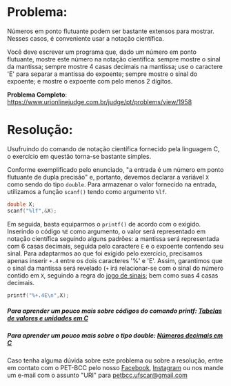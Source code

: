 # Problema:
Números em ponto flutuante podem ser bastante extensos para mostrar. Nesses casos, é conveniente usar a notação científica.

Você deve escrever um programa que, dado um número em ponto flutuante, mostre este número na notação científica: sempre mostre o sinal da mantissa; sempre mostre 4 casas decimais na mantissa; use o caractere 'E' para separar a mantissa do expoente; sempre mostre o sinal do expoente; e mostre o expoente com pelo menos 2 dígitos.

**Problema Completo**: https://www.urionlinejudge.com.br/judge/pt/problems/view/1958


# Resolução:
Usufruindo do comando de notação científica fornecido pela linguagem C, o exercício em questão torna-se bastante simples.  

Conforme exemplificado pelo enunciado, "a entrada é um número em ponto flutuante de dupla precisão" e, portanto, devemos declarar a variável `X` como sendo do tipo `double`. Para armazenar o valor fornecido na entrada, utilizamos a função `scanf()` tendo como argumento `%lf`.  

```c
double X;
scanf("%lf",&X);
```  

Em seguida, basta equiparmos o `printf()` de acordo com o exigido. Inserindo o código `%E` como argumento, o valor será representado em notação científica seguindo alguns padrões: a mantissa será representada com 6 casas decimais, seguida pelo caractere `E` e o expoente contendo seu sinal. Para adaptarmos ao que foi exigido pelo exercício, precisamos apenas inserir `+.4` entre os dois caracteres '%' e 'E'. Assim, garantimos que o sinal da mantissa será revelado (`+` irá relacionar-se com o sinal do número contido em `X`, seguindo a regra do [jogo de sinais](https://brasilescola.uol.com.br/matematica/jogo-sinais.htm); bem como suas 4 casas decimais.  

```c
printf("%+.4E\n",X);
```


##### Para aprender um pouco mais sobre códigos do comando printf: [Tabelas de valores e unidades em C](http://each.uspnet.usp.br/digiampietri/ACH2023/tabelasemc.html)

##### Para aprender um pouco mais sobre o tipo double: [Números decimais em C](https://www.cprogressivo.net/2012/12/Os-tipos-float-e-double-numeros-decimais-reais-em-C.html)

Caso tenha alguma dúvida sobre este problema ou sobre a resolução, entre em contato com o PET-BCC pelo nosso [Facebook](https://www.facebook.com/petbcc/), [Instagram](https://www.instagram.com/petbcc.ufscar/) ou nos mande um e-mail com o assunto "URI" para  petbcc.ufscar@gmail.com
